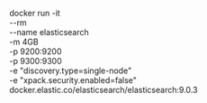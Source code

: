 docker run -it \
 --rm \
 --name elasticsearch \
 -m 4GB \
 -p 9200:9200 \
 -p 9300:9300 \
 -e "discovery.type=single-node" \
 -e "xpack.security.enabled=false" \
 docker.elastic.co/elasticsearch/elasticsearch:9.0.3
